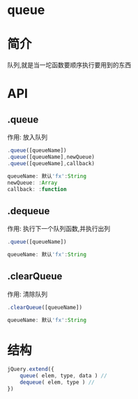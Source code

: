 # queue

# 简介

队列,就是当一坨函数要顺序执行要用到的东西

# API

## .queue

作用: 放入队列

```javascript
.queue([queueName])
.queue([queueName],newQueue)
.queue([queueName],callback)

queueName: 默认'fx':String
newQueue: :Array
callback: :function
```

## .dequeue

作用: 执行下一个队列函数,并执行出列

```javascript
.queue([queueName])

queueName: 默认'fx':String
```

## .clearQueue

作用: 清除队列

```javascript
.clearQueue([queueName])

queueName: 默认'fx':String
```

# 结构

```javascript
jQuery.extend({
    queue( elem, type, data ) // 
    dequeue( elem, type ) // 
})
```



